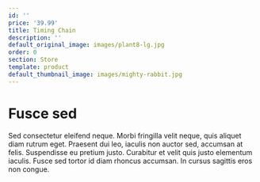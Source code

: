 ```yaml
---
id: ''
price: '39.99'
title: Timing Chain
description: ''
default_original_image: images/plant8-lg.jpg
order: 0
section: Store
template: product
default_thumbnail_image: images/mighty-rabbit.jpg
---
```


# Fusce sed

Sed consectetur eleifend neque. Morbi fringilla velit neque, quis aliquet diam rutrum eget. Praesent dui leo, iaculis non auctor sed, accumsan at felis. Suspendisse eu pretium justo. Curabitur et velit quis justo elementum iaculis. Fusce sed tortor id diam rhoncus accumsan. In cursus sagittis eros non congue.